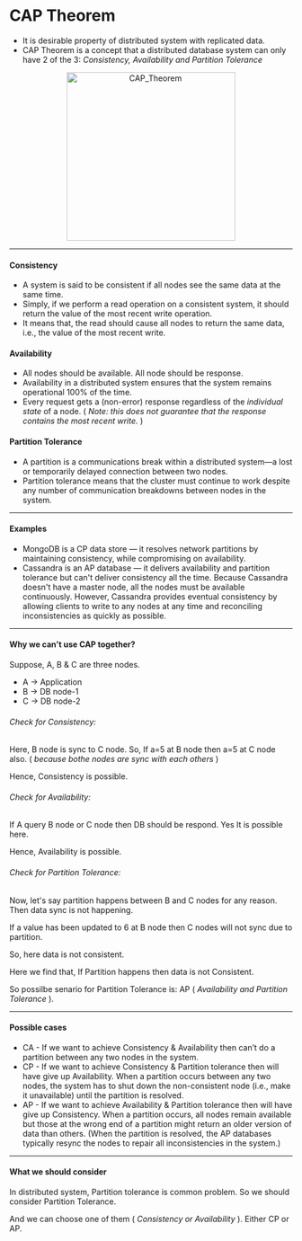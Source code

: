 # CAP Theorem

- It is desirable property of distributed system with replicated data.
- CAP Theorem is a concept that a distributed database system can only have 2 of the 3: _Consistency, Availability and Partition Tolerance_

<p align="center"><img src="https://github-production-user-asset-6210df.s3.amazonaws.com/31778886/241996687-b520dad2-82ca-4fe4-a1c0-f1fbc9e19ef2.png" alt="CAP_Theorem" width="300px"/></p>


---


#### Consistency

- A system is said to be consistent if all nodes see the same data at the same time.
- Simply, if we perform a read operation on a consistent system, it should return the value of the most recent write operation.
- It means that, the read should cause all nodes to return the same data, i.e., the value of the most recent write.


#### Availability

- All nodes should be available. All node should be response.
- Availability in a distributed system ensures that the system remains operational 100% of the time.
- Every request gets a (non-error) response regardless of the _individual state_ of a node. ( _Note: this does not guarantee that the response contains the most recent write._ )


#### Partition Tolerance

- A partition is a communications break within a distributed system—a lost or temporarily delayed connection between two nodes.
- Partition tolerance means that the cluster must continue to work despite any number of communication breakdowns between nodes in the system.


---

#### Examples

- MongoDB is a CP data store — it resolves network partitions by maintaining consistency, while compromising on availability.
- Cassandra is an AP database — it delivers availability and partition tolerance but can't deliver consistency all the time. Because Cassandra doesn't have a master node, all the nodes must be available continuously. However, Cassandra provides eventual consistency by allowing clients to write to any nodes at any time and reconciling inconsistencies as quickly as possible.


---

#### Why we can't use CAP together?

Suppose, A, B & C are three nodes.
- A -> Application
- B -> DB node-1
- C -> DB node-2

###### Check for Consistency:

Here, B node is sync to C node.
So, If a=5 at B node then a=5 at C node also. ( _because bothe nodes are sync with each others_ )

Hence, Consistency is possible.

###### Check for Availability:

If A query B node or C node then DB should be respond. Yes It is possible here.

Hence, Availability is possible.


###### Check for Partition Tolerance:

Now, let's say partition happens between B and C nodes for any reason. Then data sync is not happening.

If a value has been updated to 6 at B node then C nodes will not sync due to partition.

So, here data is not consistent. 

Here we find that, If Partition happens then data is not Consistent.

So possilbe senario for Partition Tolerance is:  AP ( _Availability and Partition Tolerance_ ).


---

#### Possible cases

- CA - If we want to achieve Consistency & Availability then can’t do a partition between any two nodes in the system.
- CP - If we want to achieve Consistency & Partition tolerance then will have give up Availability. When a partition occurs between any two nodes, the system has to shut down the non-consistent node (i.e., make it unavailable) until the partition is resolved.
- AP - If we want to achieve Availability & Partition tolerance then will have give up Consistency. When a partition occurs, all nodes remain available but those at the wrong end of a partition might return an older version of data than others. (When the partition is resolved, the AP databases typically resync the nodes to repair all inconsistencies in the system.)


---

#### What we should consider

In distributed system, Partition tolerance is common problem.
So we should consider Partition Tolerance.

And we can choose one of them ( _Consistency or Availability_ ). Either CP or AP.